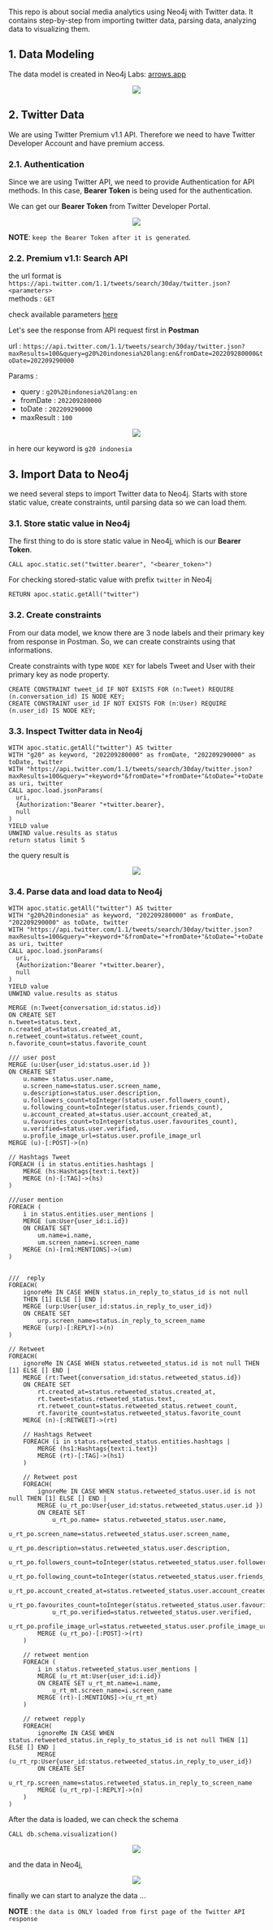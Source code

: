 This repo is about social media analytics using Neo4j with Twitter data. 
It contains step-by-step from importing twitter data, parsing data, analyzing data to visualizing them.

## 1. Data Modeling

The data model is created in Neo4j Labs: [arrows.app](https://arrows.app/)
<p align="center">
  <img src="https://user-images.githubusercontent.com/98151352/193102289-dde868e3-3eb8-4f5c-8ee4-ced820ec952c.png" />
</p>

## 2. Twitter Data

We are using Twitter Premium v1.1 API. Therefore we need to have Twitter Developer Account and have premium access.

### 2.1. Authentication
Since we are using Twitter API, we need to provide Authentication for API methods. In this case, **Bearer Token** is being used for the authentication.

We can get our **Bearer Token** from Twitter Developer Portal.
<p align="center">
  <img src="https://user-images.githubusercontent.com/98151352/193104761-92672b84-b680-456a-8e95-d6b7b850d259.png" />
</p>

**NOTE**: `keep the Bearer Token after it is generated`.

### 2.2. Premium v1.1: Search API

the url format is `https://api.twitter.com/1.1/tweets/search/30day/twitter.json?<parameters>` <br>
methods : `GET`

check available parameters [here](https://developer.twitter.com/en/docs/twitter-api/premium/search-api/api-reference/premium-search)

Let's see the response from API request first in **Postman**

url : `https://api.twitter.com/1.1/tweets/search/30day/twitter.json?maxResults=100&query=g20%20indonesia%20lang:en&fromDate=202209280000&toDate=202209290000`

Params :
- query : `g20%20indonesia%20lang:en`
- fromDate : `202209280000`
- toDate : `202209290000`
- maxResult : `100`

<p align="center">
  <img src="https://user-images.githubusercontent.com/98151352/193111160-dfdd174a-97f2-4eef-a66a-ed10c76c9aa6.png" />
</p>

in here our keyword is `g20 indonesia`

## 3. Import Data to Neo4j
we need several steps to import Twitter data to Neo4j. Starts with store static value, create constraints, until parsing data so we can load them.

### 3.1. Store static value in Neo4j
The first thing to do is store static value in Neo4j, which is our **Bearer Token**.
```
CALL apoc.static.set("twitter.bearer", "<bearer_token>")
```
For checking stored-static value with prefix `twitter` in Neo4j
```
RETURN apoc.static.getAll("twitter")
```

### 3.2. Create constraints
From our data model, we know there are 3 node labels and their primary key from response in Postman. So, we can create constraints using that informations.

Create constraints with type `NODE KEY` for labels Tweet and User with their primary key as node property.

```
CREATE CONSTRAINT tweet_id IF NOT EXISTS FOR (n:Tweet) REQUIRE (n.conversation_id) IS NODE KEY;
CREATE CONSTRAINT user_id IF NOT EXISTS FOR (n:User) REQUIRE (n.user_id) IS NODE KEY;
```

### 3.3. Inspect Twitter data in Neo4j

```
WITH apoc.static.getAll("twitter") AS twitter
WITH "g20" as keyword, "202209280000" as fromDate, "202209290000" as toDate, twitter
WITH "https://api.twitter.com/1.1/tweets/search/30day/twitter.json?maxResults=100&query="+keyword+"&fromDate="+fromDate+"&toDate="+toDate as uri, twitter
CALL apoc.load.jsonParams(
  uri,
  {Authorization:"Bearer "+twitter.bearer},
  null
)
YIELD value
UNWIND value.results as status
return status limit 5
```
the query result is
<p align="center">
  <img src="https://user-images.githubusercontent.com/98151352/193114415-d321fa93-9211-4620-8f1f-acd5448cf454.png" />
</p>

### 3.4. Parse data and load data to Neo4j

```
WITH apoc.static.getAll("twitter") AS twitter
WITH "g20%20indonesia" as keyword, "202209280000" as fromDate, "202209290000" as toDate, twitter
WITH "https://api.twitter.com/1.1/tweets/search/30day/twitter.json?maxResults=100&query="+keyword+"&fromDate="+fromDate+"&toDate="+toDate as uri, twitter
CALL apoc.load.jsonParams(
  uri,
  {Authorization:"Bearer "+twitter.bearer},
  null
)
YIELD value
UNWIND value.results as status

MERGE (n:Tweet{conversation_id:status.id})
ON CREATE SET
n.tweet=status.text,
n.created_at=status.created_at,
n.retweet_count=status.retweet_count,
n.favorite_count=status.favorite_count

/// user post
MERGE (u:User{user_id:status.user.id })
ON CREATE SET
    u.name= status.user.name,
    u.screen_name=status.user.screen_name,
    u.description=status.user.description,
    u.followers_count=toInteger(status.user.followers_count),
    u.following_count=toInteger(status.user.friends_count),
    u.account_created_at=status.user.account_created_at,
    u.favourites_count=toInteger(status.user.favourites_count),
    u.verified=status.user.verified,
    u.profile_image_url=status.user.profile_image_url
MERGE (u)-[:POST]->(n)

// Hashtags Tweet
FOREACH (i in status.entities.hashtags |
    MERGE (hs:Hashtags{text:i.text})
    MERGE (n)-[:TAG]->(hs)
)

///user mention
FOREACH (
    i in status.entities.user_mentions |
    MERGE (um:User{user_id:i.id})
    ON CREATE SET 
        um.name=i.name,
        um.screen_name=i.screen_name
    MERGE (n)-[rm1:MENTIONS]->(um)
)


///  reply
FOREACH(
    ignoreMe IN CASE WHEN status.in_reply_to_status_id is not null 
    THEN [1] ELSE [] END | 
    MERGE (urp:User{user_id:status.in_reply_to_user_id})
    ON CREATE SET
        urp.screen_name=status.in_reply_to_screen_name
    MERGE (urp)-[:REPLY]->(n)
)

// Retweet
FOREACH(
    ignoreMe IN CASE WHEN status.retweeted_status.id is not null THEN [1] ELSE [] END | 
    MERGE (rt:Tweet{conversation_id:status.retweeted_status.id})
    ON CREATE SET
        rt.created_at=status.retweeted_status.created_at,
        rt.tweet=status.retweeted_status.text,
        rt.retweet_count=status.retweeted_status.retweet_count,
        rt.favorite_count=status.retweeted_status.favorite_count
    MERGE (n)-[:RETWEET]->(rt)
    
    // Hashtags Retweet
    FOREACH (i in status.retweeted_status.entities.hashtags |
        MERGE (hs1:Hashtags{text:i.text})
        MERGE (rt)-[:TAG]->(hs1)
    )

    // Retweet post
    FOREACH(
        ignoreMe IN CASE WHEN status.retweeted_status.user.id is not null THEN [1] ELSE [] END | 
        MERGE (u_rt_po:User{user_id:status.retweeted_status.user.id })
        ON CREATE SET
            u_rt_po.name= status.retweeted_status.user.name,
            u_rt_po.screen_name=status.retweeted_status.user.screen_name,
            u_rt_po.description=status.retweeted_status.user.description,
            u_rt_po.followers_count=toInteger(status.retweeted_status.user.followers_count),
            u_rt_po.following_count=toInteger(status.retweeted_status.user.friends_count),
            u_rt_po.account_created_at=status.retweeted_status.user.account_created_at,
            u_rt_po.favourites_count=toInteger(status.retweeted_status.user.favourites_count),
            u_rt_po.verified=status.retweeted_status.user.verified,
            u_rt_po.profile_image_url=status.retweeted_status.user.profile_image_url
        MERGE (u_rt_po)-[:POST]->(rt)
    )

    // retweet mention
    FOREACH (
        i in status.retweeted_status.user_mentions |
        MERGE (u_rt_mt:User{user_id:i.id})
        ON CREATE SET u_rt_mt.name=i.name, 
            u_rt_mt.screen_name=i.screen_name
        MERGE (rt)-[:MENTIONS]->(u_rt_mt)
    )

    // retweet repply
    FOREACH(
        ignoreMe IN CASE WHEN status.retweeted_status.in_reply_to_status_id is not null THEN [1] ELSE [] END | 
        MERGE (u_rt_rp:User{user_id:status.retweeted_status.in_reply_to_user_id})
        ON CREATE SET
            u_rt_rp.screen_name=status.retweeted_status.in_reply_to_screen_name
        MERGE (u_rt_rp)-[:REPLY]->(n)
    )
)
```

After the data is loaded, we can check the schema
```
CALL db.schema.visualization()
```
<p align="center">
  <img src="https://user-images.githubusercontent.com/98151352/193117051-76d32045-6975-407e-8ebe-120354146f65.png" />
</p>

and the data in Neo4j,
<p align="center">
  <img src="https://user-images.githubusercontent.com/98151352/193117610-6fc9279b-5a3e-4317-9e91-c96ae1a5de49.png" />
</p>

finally we can start to analyze the data ...

**NOTE** : `the data is ONLY loaded from first page of the Twitter API response`
